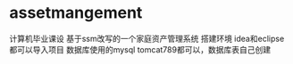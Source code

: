 # assetmangement
计算机毕业课设 基于ssm改写的一个家庭资产管理系统 
搭建环境 idea和eclipse都可以导入项目
数据库使用的mysql tomcat789都可以，数据库表自己创建 
